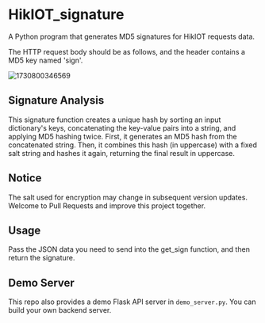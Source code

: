 # HikIOT_signature
A Python program that generates MD5 signatures for HikIOT requests data.

The HTTP request body should be as follows, and the header contains a MD5 key named 'sign'.

![1730800346569](https://github.com/user-attachments/assets/bb49dd32-2ddd-4c37-813b-43b1ac73ff5e)

## Signature Analysis
This signature function creates a unique hash by sorting an input dictionary's keys, concatenating the key-value pairs into a string, and applying MD5 hashing twice. First, it generates an MD5 hash from the concatenated string. Then, it combines this hash (in uppercase) with a fixed salt string and hashes it again, returning the final result in uppercase. 

## Notice
The salt used for encryption may change in subsequent version updates. Welcome to Pull Requests and improve this project together.

## Usage
Pass the JSON data you need to send into the get_sign function, and then return the signature.

## Demo Server
This repo also provides a demo Flask API server in `demo_server.py`. You can build your own backend server.
